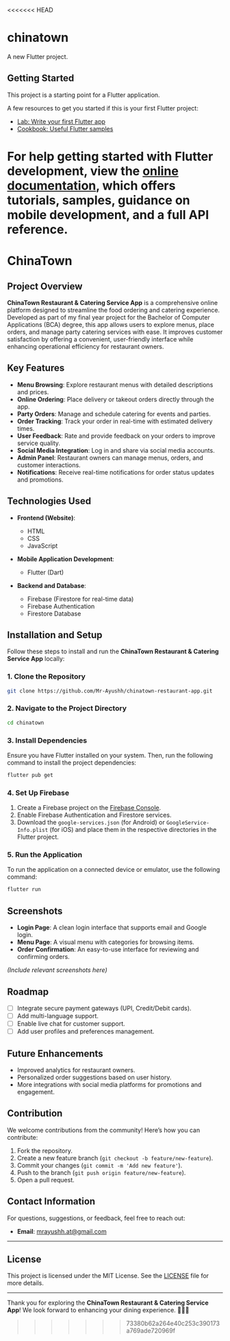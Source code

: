 <<<<<<< HEAD
# chinatown

A new Flutter project.

## Getting Started

This project is a starting point for a Flutter application.

A few resources to get you started if this is your first Flutter project:

- [Lab: Write your first Flutter app](https://docs.flutter.dev/get-started/codelab)
- [Cookbook: Useful Flutter samples](https://docs.flutter.dev/cookbook)

For help getting started with Flutter development, view the
[online documentation](https://docs.flutter.dev/), which offers tutorials,
samples, guidance on mobile development, and a full API reference.
=======
# ChinaTown

## Project Overview

**ChinaTown Restaurant & Catering Service App** is a comprehensive online platform designed to streamline the food ordering and catering experience. Developed as part of my final year project for the Bachelor of Computer Applications (BCA) degree, this app allows users to explore menus, place orders, and manage party catering services with ease. It improves customer satisfaction by offering a convenient, user-friendly interface while enhancing operational efficiency for restaurant owners.

## Key Features

- **Menu Browsing**: Explore restaurant menus with detailed descriptions and prices.
- **Online Ordering**: Place delivery or takeout orders directly through the app.
- **Party Orders**: Manage and schedule catering for events and parties.
- **Order Tracking**: Track your order in real-time with estimated delivery times.
- **User Feedback**: Rate and provide feedback on your orders to improve service quality.
- **Social Media Integration**: Log in and share via social media accounts.
- **Admin Panel**: Restaurant owners can manage menus, orders, and customer interactions.
- **Notifications**: Receive real-time notifications for order status updates and promotions.

## Technologies Used

- **Frontend (Website)**:
  - HTML
  - CSS
  - JavaScript

- **Mobile Application Development**:
  - Flutter (Dart)

- **Backend and Database**:
  - Firebase (Firestore for real-time data)
  - Firebase Authentication
  - Firestore Database

## Installation and Setup

Follow these steps to install and run the **ChinaTown Restaurant & Catering Service App** locally:

### 1. Clone the Repository

```bash
git clone https://github.com/Mr-Ayushh/chinatown-restaurant-app.git
```

### 2. Navigate to the Project Directory

```bash
cd chinatown
```

### 3. Install Dependencies

Ensure you have Flutter installed on your system. Then, run the following command to install the project dependencies:

```bash
flutter pub get
```

### 4. Set Up Firebase

1. Create a Firebase project on the [Firebase Console](https://console.firebase.google.com/).
2. Enable Firebase Authentication and Firestore services.
3. Download the `google-services.json` (for Android) or `GoogleService-Info.plist` (for iOS) and place them in the respective directories in the Flutter project.

### 5. Run the Application

To run the application on a connected device or emulator, use the following command:

```bash
flutter run
```

## Screenshots

- **Login Page**: A clean login interface that supports email and Google login.
- **Menu Page**: A visual menu with categories for browsing items.
- **Order Confirmation**: An easy-to-use interface for reviewing and confirming orders.
  
*(Include relevant screenshots here)*

## Roadmap

- [ ] Integrate secure payment gateways (UPI, Credit/Debit cards).
- [ ] Add multi-language support.
- [ ] Enable live chat for customer support.
- [ ] Add user profiles and preferences management.

## Future Enhancements

- Improved analytics for restaurant owners.
- Personalized order suggestions based on user history.
- More integrations with social media platforms for promotions and engagement.

## Contribution

We welcome contributions from the community! Here’s how you can contribute:

1. Fork the repository.
2. Create a new feature branch (`git checkout -b feature/new-feature`).
3. Commit your changes (`git commit -m 'Add new feature'`).
4. Push to the branch (`git push origin feature/new-feature`).
5. Open a pull request.

## Contact Information

For questions, suggestions, or feedback, feel free to reach out:

- **Email**: [mrayushh.at@gmail.com](mailto:mrayushh.at@gmail.com)

---

## License

This project is licensed under the MIT License. See the [LICENSE](LICENSE) file for more details.

---

Thank you for exploring the **ChinaTown Restaurant & Catering Service App**! We look forward to enhancing your dining experience. 🍜🍣📱
>>>>>>> 73380b62a264e40c253c390173a769ade720969f
